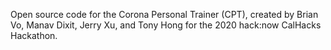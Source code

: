 Open source code for the Corona Personal Trainer (CPT), created by Brian Vo, Manav Dixit, Jerry Xu, and Tony Hong for the 2020 hack:now CalHacks Hackathon.
